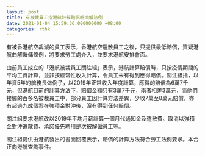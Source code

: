 ```yaml
---
layout: post
title: 有被裁員工指港航計算賠償時曲解法例
date: 2021-01-04 15:59:36.000000000 +08:00
categories: rthk
---
```


有被香港航空裁減的員工表示，香港航空遣散員工之後，只提供最低賠償，質疑港航曲解僱傭條例，將要求勞工處介入，並要求港航安排會面。

由前員工成立的「港航被裁員工關注組」表示，港航計算賠償時，只按疫情期間的平均工資計算，並非按經常性收入計算，令員工未有得到應得賠償。關注組指，以年資5年的艙務長做例子，以2019年正常收入年度計算，應得的賠償為6萬7千元，但港航目前的計算方法下，賠償金額只有3萬7千元，兩者相差3萬元，而他們接觸的百多名被裁員工中，部分員工因計算方法差異，少收7萬至8萬元賠償，亦有超過九成個案在強積金對沖後，沒有得到仼何賠償。

關注組要求港航改以2019年平均月薪計算一個月代通知金及遣散費、取消以強積金對沖遣散費、承諾優先聘用是次被解僱員工等。

關注組提供由港航發出的書面回覆表示，賠償的計算方法符合勞工法例要求。本台正向港航查詢事件。
